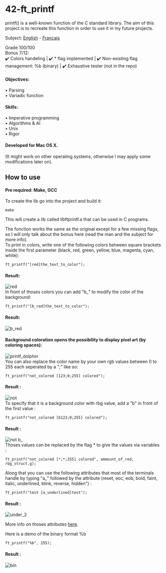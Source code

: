 # 42-ft_printf
printf() is a well-known function of the C standard library. The aim of this project is to recreate this function in order to use it in my future projects.  

Subject: [English](https://github.com/ssfar/42-Subjects.pdf/blob/master/ft_printf.en.pdf) - [Français](https://github.com/ssfar/42-Subjects.pdf/blob/master/ft_printf.fr.pdf)

Grade 100/100  
Bonus 7/12:  
:heavy_check_mark: Colors handeling | :heavy_check_mark: * flag implemented | :heavy_check_mark: Non-existing flag management: %b (binary) | :heavy_check_mark: Exhaustive tester (not in the repo)
#### Objectives:
• Parsing   
• Variadic function   

#### Skills:
• Imperative programming   
• Algorithms & AI   
• Unix   
• Rigor   

#### Developed for Mac OS X.  
(It might work on other operating systems, otherwise I may apply some modifications later on).

## How to use

#### Pre required: Make, GCC

To create the lib go into the project and build it:   
```  
make
```
This will create a lib called libftprintf.a that can be used in C programs.

The function works the same as the original except for a few missing flags, so I will only talk about the bonus here (read the man and the subject for more info).  
To print in colors, write one of the following colors between square brackets inside the first parameter (black, red, green, yellow, blue, magenta, cyan, white):
```  
ft_printf("[red]the_text_to_color");
```
#### Result:
![red](https://user-images.githubusercontent.com/45463065/86522941-86c12280-be65-11ea-9d0e-cd6ac065ebb2.png)  
In front of thoses colors you can add "b_" to modify the color of the background:
```  
ft_printf("[b_red]the_text_to_color");
```
#### Result:
![b_red](https://user-images.githubusercontent.com/45463065/86522946-98a2c580-be65-11ea-9665-32a7d230d175.png)  
#### Background coloration opens the possibility to display pixel art (by coloring spaces): 
![printf_dolphin](https://user-images.githubusercontent.com/45463065/86522592-abff6200-be60-11ea-8f21-eb7baa3bcfae.png)  
You can also replace the color name by your own rgb values between 0 to 255 each seperated by a ";" like so:
```  
ft_printf("not_colored [123;0;255] colored");
```
#### Result :
![not](https://user-images.githubusercontent.com/45463065/86522942-87f24f80-be65-11ea-952e-202012b880b1.png)  
To specify that it is a background color with rbg value, add a "b" in front of the first value :
```  
ft_printf("not_colored [b123;0;255] colored");
```
#### Result :
![not b_](https://user-images.githubusercontent.com/45463065/86522943-8a54a980-be65-11ea-9541-aad910449651.png)  
Thoses values can be replaced by the flag * to give the values via variables :
```  
ft_printf("not_colored [*;*;255] colored", ammount_of_red, rbg_struct.g);
```
Along that you can use the following attributes that most of the terminals handle by typing "a_" followed by the attribute (reset, eoc, eob, bold, faint, italic, underlined, blink, reverse, hidden") :
```  
ft_printf("test [a_underlined]test");
```
#### Result :
![under_2](https://user-images.githubusercontent.com/45463065/86523022-9725cd00-be66-11ea-959a-313f449afd75.png)  

More info on thoses attributes [here](https://en.wikipedia.org/wiki/ANSI_escape_code#SGR_parameters).

Here is a demo of the binary format %b
```  
ft_printf("%b", 255);
```
#### Result :

![bin](https://user-images.githubusercontent.com/45463065/86523175-e4a33980-be68-11ea-9150-646022cb02c3.png)

